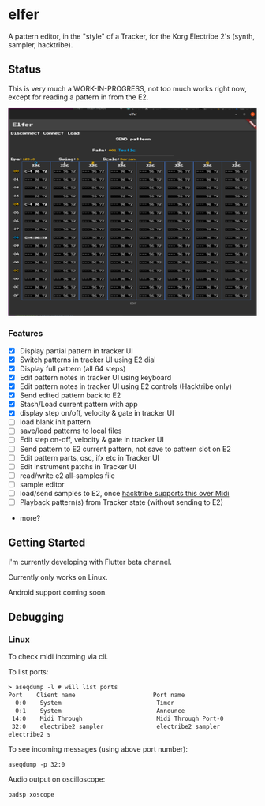 # elfer

A pattern editor, in the "style" of a Tracker, for the Korg Electribe 2's (synth, sampler, hacktribe).

## Status

This is very much a WORK-IN-PROGRESS, not too much works right now, except for reading a pattern in from the E2.

![screenshot](docs/screenshot-4.png)

### Features

* [x] Display partial pattern in tracker UI
* [x] Switch patterns in tracker UI using E2 dial
* [x] Display full pattern (all 64 steps) 
* [x] Edit pattern notes in tracker UI using keyboard
* [x] Edit pattern notes in tracker UI using E2 controls (Hacktribe only)
* [x] Send edited pattern back to E2
* [x] Stash/Load current pattern with app
* [x] display step on/off, velocity & gate in tracker UI
* [ ] load blank init pattern
* [ ] save/load patterns to local files
* [ ] Edit step on-off, velocity & gate in tracker UI
* [ ] Send pattern to E2 current pattern, not save to pattern slot on E2
* [ ] Edit pattern parts, osc, ifx etc in Tracker UI
* [ ] Edit instrument patchs in Tracker UI
* [ ] read/write e2 all-samples file
* [ ] sample editor
* [ ] load/send samples to E2, once [hacktribe supports this over Midi](https://github.com/bangcorrupt/hacktribe/discussions/65)
* [ ] Playback pattern(s) from Tracker state (without sending to E2)
* more?

## Getting Started

I'm currently developing with Flutter beta channel.

Currently only works on Linux. 

Android support coming soon.


## Debugging

### Linux

To check midi incoming via cli.

To  list ports:
```
> aseqdump -l # will list ports
Port    Client name                      Port name
  0:0    System                           Timer
  0:1    System                           Announce
 14:0    Midi Through                     Midi Through Port-0
 32:0    electribe2 sampler               electribe2 sampler electribe2 s
```

To see incoming messages (using above port number):
```
aseqdump -p 32:0
```

Audio output on oscilloscope:
```
padsp xoscope
```
